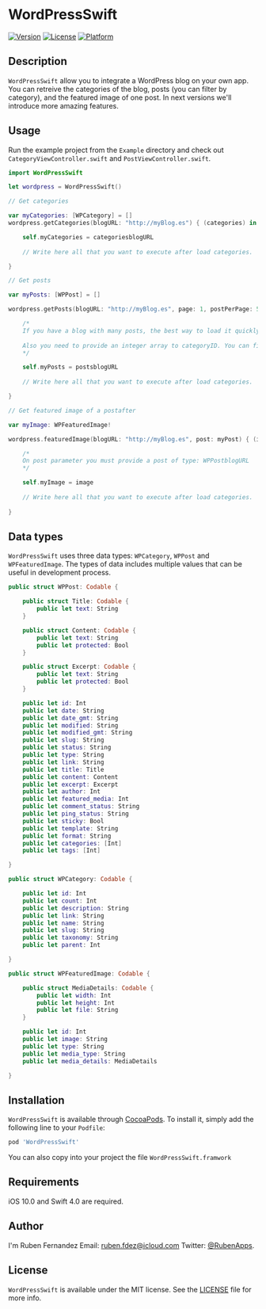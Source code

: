 # WordPressSwift

[![Version](https://img.shields.io/cocoapods/v/WordPressSwift.svg?style=flat)](http://cocoapods.org/pods/WordPressSwift)
[![License](https://img.shields.io/cocoapods/l/WordPressSwift.svg?style=flat)](http://cocoapods.org/pods/WordPressSwift)
[![Platform](https://img.shields.io/cocoapods/p/WordPressSwift.svg?style=flat)](http://cocoapods.org/pods/WordPressSwift)



## Description
`WordPressSwift` allow you to integrate a WordPress blog on your own app.
You can retreive the categories of the blog, posts (you can filter by category), and the featured image of one post. In next versions we'll introduce more amazing features.

## Usage
Run the example project from the `Example` directory and check out `CategoryViewController.swift` and `PostViewController.swift`.

```swift
import WordPressSwift

let wordpress = WordPressSwift()

// Get categories

var myCategories: [WPCategory] = []
wordpress.getCategories(blogURL: "http://myBlog.es") { (categories) in

    self.myCategories = categoriesblogURL
    
    // Write here all that you want to execute after load categories.

}

// Get posts

var myPosts: [WPPost] = []

wordpress.getPosts(blogURL: "http://myBlog.es", page: 1, postPerPage: 5) { (posts) in

    /*
    If you have a blog with many posts, the best way to load it quickly on your app is loading posts by pages. You must enter the page to load (you can use a counter to increment it when you want to load more posts) and postPerPage, which is the number of posts that you want load per each page.
    
    Also you need to provide an integer array to categoryID. You can filter the posts by categories, so you can provide here the IDs of categories to filter (you can access to ID on WPCategory.id). If you want to load all posts, put categoryID to [0].
    */

    self.myPosts = postsblogURL
    
    // Write here all that you want to execute after load categories.

}

// Get featured image of a postafter

var myImage: WPFeaturedImage!

wordpress.featuredImage(blogURL: "http://myBlog.es", post: myPost) { (image) in

    /*
    On post parameter you must provide a post of type: WPPostblogURL
    */

    self.myImage = image
    
    // Write here all that you want to execute after load categories.
    
}

```

## Data types
`WordPressSwift` uses three data types: `WPCategory`, `WPPost` and `WPFeaturedImage`. The types of data includes multiple values that can be useful in development process.

```swift
public struct WPPost: Codable {

    public struct Title: Codable {
        public let text: String
    }

    public struct Content: Codable {
        public let text: String
        public let protected: Bool
    }

    public struct Excerpt: Codable {
        public let text: String
        public let protected: Bool
    }

    public let id: Int
    public let date: String
    public let date_gmt: String
    public let modified: String
    public let modified_gmt: String
    public let slug: String
    public let status: String
    public let type: String
    public let link: String
    public let title: Title
    public let content: Content
    public let excerpt: Excerpt
    public let author: Int
    public let featured_media: Int
    public let comment_status: String
    public let ping_status: String
    public let sticky: Bool
    public let template: String
    public let format: String
    public let categories: [Int]
    public let tags: [Int]

}

public struct WPCategory: Codable {

    public let id: Int
    public let count: Int
    public let description: String
    public let link: String
    public let name: String
    public let slug: String
    public let taxonomy: String
    public let parent: Int

}

public struct WPFeaturedImage: Codable {

    public struct MediaDetails: Codable {
        public let width: Int
        public let height: Int
        public let file: String
    }

    public let id: Int
    public let image: String
    public let type: String
    public let media_type: String
    public let media_details: MediaDetails

}
```

## Installation

`WordPressSwift` is available through [CocoaPods](http://cocoapods.org). To install
it, simply add the following line to your `Podfile`:

```ruby
pod 'WordPressSwift'
```

You can also copy into your project the file `WordPressSwift.framwork`


## Requirements
iOS 10.0 and Swift 4.0 are required.

## Author

I'm Ruben Fernandez
Email: [ruben.fdez@icloud.com](mailto:ruben.fdez@icloud.com)
Twitter: [@RubenApps](http://twitter.com/RubenApps).

## License

`WordPressSwift` is available under the MIT license. See the [LICENSE](LICENSE) file for more info.
